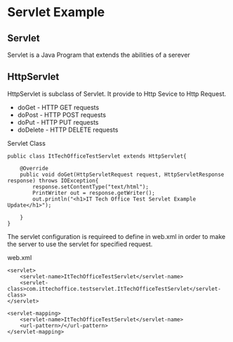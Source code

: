 # Servlet Example

## Servlet 
Servlet is a Java Program that extends the abilities of a serever

## HttpServlet
HttpServlet is subclass of Servlet. It provide to Http Sevice to Http Request.
* doGet    - HTTP GET requests
* doPost   - HTTP POST requests
* doPut    - HTTP PUT requests
* doDelete - HTTP DELETE requests

Servlet Class
```
public class ItTechOfficeTestServlet extends HttpServlet{
	
	@Override
	public void doGet(HttpServletRequest request, HttpServletResponse response) throws IOException{
		response.setContentType("text/html");
		PrintWriter out = response.getWriter();
		out.println("<h1>IT Tech Office Test Servlet Example Update</h1>");
		
	}
}
```

The servlet configuration is requireed to define in web.xml in order to make the server to use the servlet for specified request. 

web.xml
```
<servlet>
	<servlet-name>ItTechOfficeTestServlet</servlet-name>
	<servlet-class>com.ittechoffice.testservlet.ItTechOfficeTestServlet</servlet-class>
</servlet>

<servlet-mapping>
	<servlet-name>ItTechOfficeTestServlet</servlet-name>
	<url-pattern>/</url-pattern>
</servlet-mapping>
```

